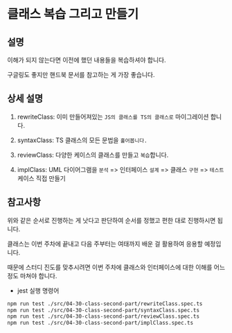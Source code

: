 # 클래스 복습 그리고 만들기
## 설명

이해가 되지 않는다면 이전에 했던 내용들을 복습하셔야 합니다.

구글링도 좋지만 핸드북 문서를 참고하는 게 가장 좋습니다.

## 상세 설명
1. rewriteClass: 이미 만들어져있는 `JS의 클래스를 TS의 클래스로` 마이그레이션 합니다.

2. syntaxClass: TS 클래스의 모든 문법을 `훑어봅니다.`

3. reviewClass: 다양한 케이스의 클래스를 만들고 `복습`합니다.

4. implClass: UML 다이어그램을 `분석` => 인터페이스 `설계` => 클래스 `구현` => `테스트` 케이스 직접 만들기

## 참고사항
위와 같은 순서로 진행하는 게 낫다고 판단하여 순서를 정했고 편한 대로 진행하시면 됩니다.

클래스는 이번 주차에 끝내고 다음 주부터는 여태까지 배운 걸 활용하여 응용할 예정입니다.

때문에 스터디 진도를 맞추시려면 이번 주차에 클래스와 인터페이스에 대한 이해를 어느 정도 마쳐야 합니다.

- jest 실행 명령어
```bash
npm run test ./src/04-30-class-second-part/rewriteClass.spec.ts
npm run test ./src/04-30-class-second-part/syntaxClass.spec.ts
npm run test ./src/04-30-class-second-part/reviewClass.spec.ts
npm run test ./src/04-30-class-second-part/implClass.spec.ts
```